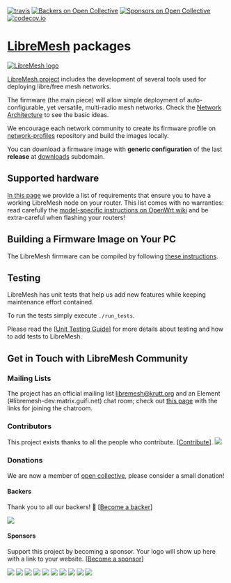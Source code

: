 [![travis](https://api.travis-ci.org/libremesh/lime-packages.svg?branch=develop)](https://travis-ci.org/libremesh/lime-packages)
[![Backers on Open Collective](https://opencollective.com/libremesh/backers/badge.svg)](#backers) 
[![Sponsors on Open Collective](https://opencollective.com/libremesh/sponsors/badge.svg)](#sponsors) 
[![codecov.io](http://codecov.io/github/libremesh/lime-packages/branch/master/graphs/badge.svg)](http://codecov.io/github/libremesh/lime-packages)

# [LibreMesh][5] packages

[![LibreMesh logo](https://raw.githubusercontent.com/libremesh/lime-web/master/logo/logo.png)](https://libremesh.org)

[LibreMesh project][5] includes the development of several tools used for deploying libre/free mesh networks.

The firmware (the main piece) will allow simple deployment of auto-configurable,
yet versatile, multi-radio mesh networks. Check the [Network Architecture][4] to
see the basic ideas.

We encourage each network community to create its firmware profile on
[network-profiles][10] repository and build the images locally.

You can download a firmware image with **generic configuration** of the last
**release** at [downloads][9] subdomain.

## Supported hardware

[In this page][1] we provide a list of requirements that ensure you to have a working LibreMesh node on your router.
This list comes with no warranties: read carefully the [model-specific instructions on OpenWrt wiki][2] and be extra-careful when flashing your routers!


## Building a Firmware Image on Your PC

The LibreMesh firmware can be compiled by following [these instructions][13].


## Testing

LibreMesh has unit tests that help us add new features while keeping maintenance effort contained.

To run the tests simply execute `./run_tests`.

Please read the [[Unit Testing Guide](TESTING.md)] for more details about testing and how to add tests to LibreMesh.

## Get in Touch with LibreMesh Community

### Mailing Lists

The project has an official mailing list [libremesh@krutt.org][8] and an Element (#libremesh-dev:matrix.guifi.net) chat room; check out [this page][3] with the links for joining the chatroom.


### Contributors

This project exists thanks to all the people who contribute. [[Contribute](CONTRIBUTING.md)].
<a href="https://github.com/libremesh/lime-packages/graphs/contributors"><img src="https://opencollective.com/libremesh/contributors.svg?width=890&button=false" /></a>


### Donations

We are now a member of [open collective][12], please consider a small donation!

#### Backers

Thank you to all our backers! 🙏 [[Become a backer](https://opencollective.com/libremesh#backer)]

<a href="https://opencollective.com/libremesh#backers" target="_blank"><img src="https://opencollective.com/libremesh/backers.svg?width=890"></a>


#### Sponsors

Support this project by becoming a sponsor. Your logo will show up here with a link to your website. [[Become a sponsor](https://opencollective.com/libremesh#sponsor)]

<a href="https://opencollective.com/libremesh/sponsor/0/website" target="_blank"><img src="https://opencollective.com/libremesh/sponsor/0/avatar.svg"></a>
<a href="https://opencollective.com/libremesh/sponsor/1/website" target="_blank"><img src="https://opencollective.com/libremesh/sponsor/1/avatar.svg"></a>
<a href="https://opencollective.com/libremesh/sponsor/2/website" target="_blank"><img src="https://opencollective.com/libremesh/sponsor/2/avatar.svg"></a>
<a href="https://opencollective.com/libremesh/sponsor/3/website" target="_blank"><img src="https://opencollective.com/libremesh/sponsor/3/avatar.svg"></a>
<a href="https://opencollective.com/libremesh/sponsor/4/website" target="_blank"><img src="https://opencollective.com/libremesh/sponsor/4/avatar.svg"></a>
<a href="https://opencollective.com/libremesh/sponsor/5/website" target="_blank"><img src="https://opencollective.com/libremesh/sponsor/5/avatar.svg"></a>
<a href="https://opencollective.com/libremesh/sponsor/6/website" target="_blank"><img src="https://opencollective.com/libremesh/sponsor/6/avatar.svg"></a>
<a href="https://opencollective.com/libremesh/sponsor/7/website" target="_blank"><img src="https://opencollective.com/libremesh/sponsor/7/avatar.svg"></a>
<a href="https://opencollective.com/libremesh/sponsor/8/website" target="_blank"><img src="https://opencollective.com/libremesh/sponsor/8/avatar.svg"></a>
<a href="https://opencollective.com/libremesh/sponsor/9/website" target="_blank"><img src="https://opencollective.com/libremesh/sponsor/9/avatar.svg"></a>

[1]: https://libremesh.org/docs/hardware/
[2]: https://openwrt.org/toh/start
[3]: https://libremesh.org/communication.html
[4]: https://libremesh.org/howitworks.html
[5]: https://libremesh.org/
[8]: https://www.autistici.org/mailman/listinfo/libremesh
[9]: http://repo.libremesh.org/current/
[10]: https://github.com/libremesh/network-profiles/
[12]: https://opencollective.com/libremesh
[13]: https://libremesh.org/development.html
